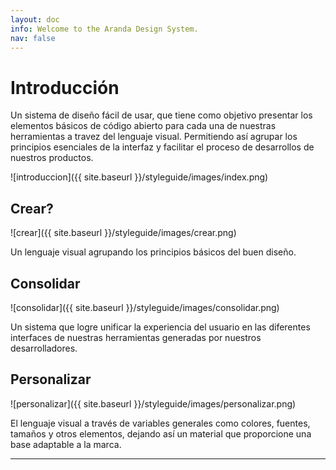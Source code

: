 ```yaml
---
layout: doc
info: Welcome to the Aranda Design System.
nav: false
---
```


<h1> Introducción </h1>

Un sistema de diseño fácil de usar, que tiene como objetivo presentar los elementos básicos de código abierto para cada una de nuestras herramientas a travez del lenguaje visual. Permitiendo así agrupar los principios esenciales de la interfaz y facilitar el proceso de desarrollos de nuestros productos.

![introduccion]({{ site.baseurl }}/styleguide/images/index.png)


## Crear?

![crear]({{ site.baseurl }}/styleguide/images/crear.png)

Un lenguaje visual agrupando los principios básicos del buen diseño.

## Consolidar

![consolidar]({{ site.baseurl }}/styleguide/images/consolidar.png)

Un sistema que logre unificar la experiencia del usuario en las diferentes interfaces de nuestras herramientas generadas por nuestros desarrolladores.


## Personalizar

![personalizar]({{ site.baseurl }}/styleguide/images/personalizar.png)

El lenguaje visual a través de variables generales como colores, fuentes, tamaños y otros elementos, dejando así un material que proporcione una base adaptable a la marca.
___
